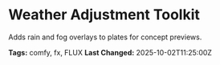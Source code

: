 # Weather Adjustment Toolkit

Adds rain and fog overlays to plates for concept previews.

**Tags:** comfy, fx, FLUX
**Last Changed:** 2025-10-02T11:25:00Z
